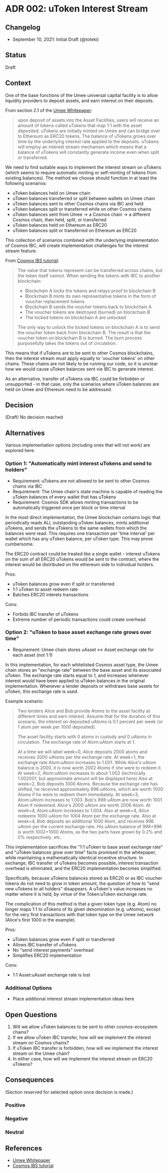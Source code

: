 # ADR 002: uToken Interest Stream

## Changelog

- September 10, 2021: Initial Draft (@toteki)

## Status

Draft

## Context

One of the base functions of the Umee universal capital facility is to allow liquidity providers to deposit assets, and earn interest on their deposits.

From section 2.1 of the [Umee Whitepaper](https://umee.cc/umee-whitepaper/):

>upon deposit of assets into the Asset Facilities, users will receive an amount of tokens called uTokens that map 1:1 with the asset deposited. uTokens are initially minted on Umee and can bridge over to Ethereum as ERC20 tokens. The balance of uTokens grows over time by the underlying interest rate applied to the deposits. uTokens will employ an interest stream mechanism which means that a balance of uTokens will constantly generate income even when split or transferred.

We need to find suitable ways to implement the interest stream on uTokens (which seems to require automatic minting or self-minting of tokens from existing balances). The method we choose should function in at least the following scenarios:
- uToken balances held on Umee chain
- uToken balances transferred or split between wallets on Umee chain
- uToken balances sent to other Cosmos chains via IBC and held
- uToken balances split or transferred while on other Cosmos chains
- uToken balances sent from Umee -> a Cosmos chain -> a different Cosmos chain, then held, split, or transferred
- uToken balances held on Ethereum as ERC20
- uToken balances split or transferred on Ethereum as ERC20

This collection of scenarios combined with the underlying implementation of Cosmos IBC, will create implementation challenges for the interest stream feature.

From [Cosmos IBS tutorial](https://tutorials.cosmos.network/understanding-ibc-denoms/):

> The value that tokens represent can be transferred across chains, but the token itself cannot. When sending the tokens with IBC to another blockchain:
>
> - Blockchain A locks the tokens and relays proof to blockchain B
> - Blockchain B mints its own representative tokens in the form of voucher replacement tokens
> - Blockchain B sends the voucher tokens back to blockchain A
> - The voucher tokens are destroyed (burned) on blockchain B
> - The locked tokens on blockchain A are unlocked
>
> The only way to unlock the locked tokens on blockchain A is to send the voucher token back from blockchain B. The result is that the voucher token on blockchain B is burned. The burn process purposefully takes the tokens out of circulation.

This means that if uTokens are to be sent to other Cosmos blockchains, then the interest stream must apply equally to 'voucher tokens' on other chains. These chains are not likely to be running our code, so it is unclear how we would cause uToken balances sent vie IBC to generate interest.

As an alternative, transfer of uTokens via IBC could be forbidden or unsupported - in that case, only the scenarios where uToken balances are held on Umee and Ethereum need to be addressed.

## Decision

(Draft) No decision reached

## Alternatives

Various implementation options (including ones that will not work) are explored here.

### Option 1: "Automatically mint interest uTokens and send to holders"

- Requirement: uTokens are not allowed to be sent to other Cosmos chains via IBC
- Requirement: The Umee chain's state machine is capable of reading the uToken balances of every wallet that has uTokens
- Requirement: Cosmos SDK allows minting transactions to be automatically triggered once per block or time interval

In the most direct implementation, the Umee blockchain contains logic that periodically reads ALL outstanding uToken balances, mints additional uTokens, and sends the uTokens to the same wallets from which the balances were read. This requires one transaction per 'time interval' per wallet which has any uToken balance, per uToken type. This may prove cumbersome.

The ERC20 contract could be treated like a single wallet - interest uTokens on the sum of all ERC20 uTokens would be sent to the contract, where the interest would be distributed on the ethereum side to individual holders.

Pros:
- uToken balances grow even if split or transferred
- 1:1 uToken to asset redeem rate
- Batches ERC20 interets transactions

Cons:
- Forbids IBC transfer of uTokens
- Extreme number of periodic transactions could create overhead

### Option 2: "uToken to base asset exchange rate grows over time"

- Requirement: Umee chain stores uAsset <-> Asset exchange rate for each asset (not 1:1)

In this implementation, for each whitelisted Cosmos asset type, the Umee chain stores an "exchange rate" between the base asset and its associated uToken. The exchange rate starts equal to 1, and increases whenever interest would have been applied to uToken balances in the original implementation. Whenever a lender deposits or withdraws base assets for uToken, this exchange rate is used.

Example scenario:
> Two lenders Alice and Bob provide Atoms to the asset facility at different times and earn interest. Assume that for the duration of this scenario, the interest on deposited uAtoms is 0.1 percent per week (or 1 atom per week per 1000 deposited).
>
> The asset facility starts with 0 atoms in custody and 0 uAtoms in circulation. The exchange rate of Atom:uAtom starts at 1.
>
> At a time we will label week=0, Alice deposits 2000 atoms and receives 2000 uAtoms per the exchange rate.
> At week=1, the exchange rate Atom:uAtom increases to 1.001. While Alice's uAtom balance is 2000, it is now worth 2002 Atoms if she were to redeem it.
> At week=2, Atom:uAtom increases to about 1.002 (technically 1.002001, but approximate amount will be displayed here)
> Also at week=2, Bob deposits 1000 Atoms. Because the exchange rate has shifted, he received approximately 998 uAtoms, which are worth 1000 Atoms if he were to redeem them immediately.
> At week=3, Atom:uAtom increases to 1.003. Bob's 998 uAtom are now worth 1001 Atom if redeemed. Alice's 2000 uAtom are worth 2006 Atom.
> At week=4, Atom:uAtom increases to 1.004.
> Also at week=4, Alice redeems 1000 uAtom for 1004 Atom per the exchange rate.
> Also at week=4, Bob deposits an additional 1000 Atom, and receives 996 uAtom per the current exchange rate. His uAtom balance of 998+996 is worth 1002+1000 Atoms, as the two parts have grown by 0.2% and 0% respectively.
> etc.

This implementation sacrifices the "1:1 uToken to base asset exchange rate" and "uToken balances grow over time" facts promised in the whitepaper, while maintaining a mathematically identical incentive structure. In exchange, IBC transfer of uTokens becomes possible, interest transaction overhead is eliminated, and the ERC20 implementation becomes simplified.

Specifically, because uTokens balances stored as ERC20 or as IBC voucher tokens do not need to grow in token amount, the question of how to "send new uTokens to all holders" disappears. A uToken's value increases no matter where it is held, by virtue of the Token:uToken exchange rate.

The complication of this method is that a given token type (e.g. Atom) no longer maps 1:1 to uTokens of its given denomination (e.g. uAtoms), except for the very first transactions with that token type on the Umee network (Alice's first 1000 in the example).

Pros:
- uToken balances grow even if split or transferred
- Allows IBC transfer of uTokens
- No "send interest payments" overhead
- Simplifies ERC20 implementation

Cons:
- 1:1 Asset:uAsset exchange rate is lost

### Additional Options
- Place additional interest stream implementation ideas here

## Open Questions

1. Will we allow uToken balances to be sent to other cosmos-ecosystem chains?
2. If we allow uToken IBC transfer, how will we implement the interest stream on Cosmos chains?
3. If uToken IBC transfer is forbidden, how will we implement the interest stream on the Umee chain?
4. In either case, how will we implement the interest stream on ERC20 uTokens?

## Consequences

(Section reserved for selected option once decision is made.)

### Positive

### Negative

### Neutral

## References

- [Umee Whitepaper](https://umee.cc/umee-whitepaper/)
- [Cosmos IBS tutorial](https://tutorials.cosmos.network/understanding-ibc-denoms/)
